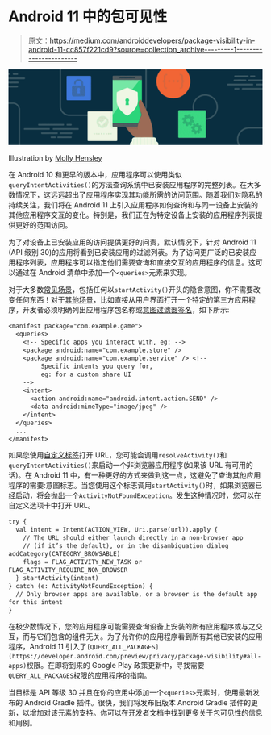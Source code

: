 # Android 11 中的包可见性

> 原文：<https://medium.com/androiddevelopers/package-visibility-in-android-11-cc857f221cd9?source=collection_archive---------1----------------------->

![](img/de14acf6439dcd8e0639d02dd4c04976.png)

Illustration by [Molly Hensley](https://dribbble.com/Molly_Hensley)

在 Android 10 和更早的版本中，应用程序可以使用类似`queryIntentActivities()`的方法查询系统中已安装应用程序的完整列表。在大多数情况下，这远远超出了应用程序实现其功能所需的访问范围。随着我们对隐私的持续关注，我们将在 Android 11 上引入应用程序如何查询和与同一设备上安装的其他应用程序交互的变化。特别是，我们正在为特定设备上安装的应用程序列表提供更好的范围访问。

为了对设备上已安装应用的访问提供更好的问责，默认情况下，针对 Android 11 (API 级别 30)的应用将看到已安装应用的过滤列表。为了访问更广泛的已安装应用程序列表，应用程序可以指定他们需要查询和直接交互的应用程序的信息。这可以通过在 Android 清单中添加一个`<queries>`元素来实现。

对于大多数[常见场景](https://developer.android.com/preview/privacy/package-visibility#use-cases-not-affected)，包括任何以`startActivity()`开头的隐含意图，你不需要改变任何东西！对于[其他场景](https://developer.android.com/preview/privacy/package-visibility-use-cases)，比如直接从用户界面打开一个特定的第三方应用程序，开发者必须明确列出应用程序包名称或[意图过滤器签名](https://developer.android.com/preview/privacy/package-visibility#intent-signature)，如下所示:

```
<manifest package="com.example.game">
  <queries>
    <!-- Specific apps you interact with, eg: -->
    <package android:name="com.example.store" />
    <package android:name="com.example.service" /> <!--
         Specific intents you query for,
         eg: for a custom share UI
    -->
    <intent>
      <action android:name="android.intent.action.SEND" />
      <data android:mimeType="image/jpeg" />
    </intent>
  </queries>
  ...
</manifest>
```

如果您使用[自定义标签](https://developers.google.com/web/android/custom-tabs)打开 URL，您可能会调用`resolveActivity()`和`queryIntentActivities()`来启动一个非浏览器应用程序(如果该 URL 有可用的话)。在 Android 11 中，有一种更好的方式来做到这一点，这避免了查询其他应用程序的需要:意图标志。当您使用这个标志调用`startActivity()`时，如果浏览器已经启动，将会抛出一个`ActivityNotFoundException`。发生这种情况时，您可以在自定义选项卡中打开 URL。

```
try {
  val intent = Intent(ACTION_VIEW, Uri.parse(url)).apply {
    // The URL should either launch directly in a non-browser app
    // (if it’s the default), or in the disambiguation dialog addCategory(CATEGORY_BROWSABLE)
    flags = FLAG_ACTIVITY_NEW_TASK or FLAG_ACTIVITY_REQUIRE_NON_BROWSER
  } startActivity(intent)
} catch (e: ActivityNotFoundException) {
  // Only browser apps are available, or a browser is the default app for this intent
}
```

在极少数情况下，您的应用程序可能需要查询设备上安装的所有应用程序或与之交互，而与它们包含的组件无关。为了允许你的应用程序看到所有其他已安装的应用程序，Android 11 引入了`[QUERY_ALL_PACKAGES](https://developer.android.com/preview/privacy/package-visibility#all-apps)`权限。在即将到来的 Google Play 政策更新中，寻找需要`QUERY_ALL_PACKAGES`权限的应用程序的指南。

当目标是 API 等级 30 并且在你的应用中添加一个`<queries>`元素时，使用最新发布的 Android Gradle 插件。很快，我们将发布旧版本 Android Gradle 插件的更新，以增加对该元素的支持。你可以在[开发者文档](https://developer.android.com/preview/privacy/package-visibility)中找到更多关于包可见性的信息和用例。